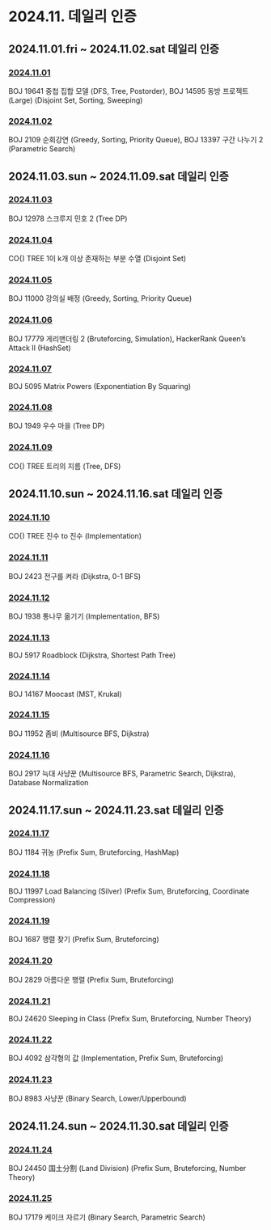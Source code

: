 # 2024.11. 데일리 인증

## 2024.11.01.fri ~ 2024.11.02.sat 데일리 인증

### [2024.11.01](https://github.com/jwelyl/daily_certification/blob/main/2024/11/01/24_11_01_daily_certification.md)
BOJ 19641 중첩 집합 모델 (DFS, Tree, Postorder), BOJ 14595 동방 프로젝트 (Large) (Disjoint Set, Sorting, Sweeping)

### [2024.11.02](https://github.com/jwelyl/daily_certification/blob/main/2024/11/02/24_11_02_daily_certification.md)
BOJ 2109 순회강연 (Greedy, Sorting, Priority Queue), BOJ 13397 구간 나누기 2 (Parametric Search)

## 2024.11.03.sun ~ 2024.11.09.sat 데일리 인증

### [2024.11.03](https://github.com/jwelyl/daily_certification/blob/main/2024/11/03/24_11_03_daily_certification.md)
BOJ 12978 스크루지 민호 2 (Tree DP)

### [2024.11.04](https://github.com/jwelyl/daily_certification/blob/main/2024/11/04/24_11_04_daily_certification.md)
CO{) TREE 1이 k개 이상 존재하는 부분 수열 (Disjoint Set)

### [2024.11.05](https://github.com/jwelyl/daily_certification/blob/main/2024/11/05/24_11_05_daily_certification.md)
BOJ 11000 강의실 배정 (Greedy, Sorting, Priority Queue)

### [2024.11.06](https://github.com/jwelyl/daily_certification/blob/main/2024/11/06/24_11_06_daily_certification.md)
BOJ 17779 게리맨더링 2 (Bruteforcing, Simulation), HackerRank Queen’s Attack II (HashSet)

### [2024.11.07](https://github.com/jwelyl/daily_certification/blob/main/2024/11/07/24_11_07_daily_certification.md)
BOJ 5095 Matrix Powers (Exponentiation By Squaring)

### [2024.11.08](https://github.com/jwelyl/daily_certification/blob/main/2024/11/08/24_11_08_daily_certification.md)
BOJ 1949 우수 마을 (Tree DP)

### [2024.11.09](https://github.com/jwelyl/daily_certification/blob/main/2024/11/09/24_11_09_daily_certification.md)
CO{) TREE 트리의 지름 (Tree, DFS)

## 2024.11.10.sun ~ 2024.11.16.sat 데일리 인증

### [2024.11.10](https://github.com/jwelyl/daily_certification/blob/main/2024/11/10/24_11_10_daily_certification.md)
CO{) TREE 진수 to 진수 (Implementation)

### [2024.11.11](https://github.com/jwelyl/daily_certification/blob/main/2024/11/11/24_11_11_daily_certification.md)
BOJ 2423 전구를 켜라 (Dijkstra, 0-1 BFS)

### [2024.11.12](https://github.com/jwelyl/daily_certification/blob/main/2024/11/12/24_11_12_daily_certification.md)
BOJ 1938 통나무 옮기기 (Implementation, BFS)

### [2024.11.13](https://github.com/jwelyl/daily_certification/blob/main/2024/11/13/24_11_13_daily_certification.md)
BOJ 5917 Roadblock (Dijkstra, Shortest Path Tree)

### [2024.11.14](https://github.com/jwelyl/daily_certification/blob/main/2024/11/14/24_11_14_daily_certification.md)
BOJ 14167 Moocast (MST, Krukal)

### [2024.11.15](https://github.com/jwelyl/daily_certification/blob/main/2024/11/15/24_11_15_daily_certification.md)
BOJ 11952 좀비 (Multisource BFS, Dijkstra)

### [2024.11.16](https://github.com/jwelyl/daily_certification/blob/main/2024/11/16/24_11_16_daily_certification.md)
BOJ 2917 늑대 사냥꾼 (Multisource BFS, Parametric Search, Dijkstra), Database Normalization

## 2024.11.17.sun ~ 2024.11.23.sat 데일리 인증

### [2024.11.17](https://github.com/jwelyl/daily_certification/blob/main/2024/11/17/24_11_17_daily_certification.md)
BOJ 1184 귀농 (Prefix Sum, Bruteforcing, HashMap)

### [2024.11.18](https://github.com/jwelyl/daily_certification/blob/main/2024/11/18/24_11_18_daily_certification.md)
BOJ 11997 Load Balancing (Silver) (Prefix Sum, Bruteforcing, Coordinate Compression)

### [2024.11.19](https://github.com/jwelyl/daily_certification/blob/main/2024/11/19/24_11_19_daily_certification.md)
BOJ 1687 행렬 찾기 (Prefix Sum, Bruteforcing)

### [2024.11.20](https://github.com/jwelyl/daily_certification/blob/main/2024/11/20/24_11_20_daily_certification.md)
BOJ 2829 아름다운 행렬 (Prefix Sum, Bruteforcing)

### [2024.11.21](https://github.com/jwelyl/daily_certification/blob/main/2024/11/21/24_11_21_daily_certification.md)
BOJ 24620 Sleeping in Class (Prefix Sum, Bruteforcing, Number Theory)

### [2024.11.22](https://github.com/jwelyl/daily_certification/blob/main/2024/11/22/24_11_22_daily_certification.md)
BOJ 4092 삼각형의 값 (Implementation, Prefix Sum, Bruteforcing)

### [2024.11.23](https://github.com/jwelyl/daily_certification/blob/main/2024/11/23/24_11_23_daily_certification.md)
BOJ 8983 사냥꾼 (Binary Search, Lower/Upperbound)

## 2024.11.24.sun ~ 2024.11.30.sat 데일리 인증

### [2024.11.24](https://github.com/jwelyl/daily_certification/blob/main/2024/11/24/24_11_24_daily_certification.md)
BOJ 24450 国土分割 (Land Division) (Prefix Sum, Bruteforcing, Number Theory)

### [2024.11.25](https://github.com/jwelyl/daily_certification/blob/main/2024/11/25/24_11_25_daily_certification.md)
BOJ 17179 케이크 자르기 (Binary Search, Parametric Search)